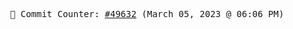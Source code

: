 <p align="center">
    <samp>
        📮 Commit Counter: <a href="https://github.com/Javascript-void0/Javascript-void0/commits/main">#49632</a> (March 05, 2023 @ 06:06 PM)
    </samp>
</p>